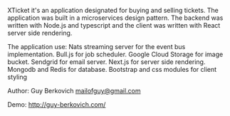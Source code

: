 XTicket it's an application designated for buying and selling tickets.
The application was built in a microservices design pattern.
The backend was written with Node.js and typescript and the client was written with React server side rendering.

The application use:
Nats streaming server for the event bus implementation.
Bull.js for job scheduler.
Google Cloud Storage for image bucket.
Sendgrid for email server.
Next.js for server side rendering.
Mongodb and Redis for database.
Bootstrap and css modules for client styling

Author: Guy Berkovich
        mailofguy@gmail.com
        
Demo: http://guy-berkovich.com/
